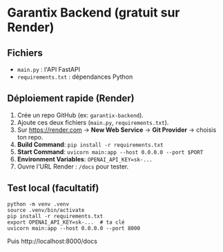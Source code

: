 
# Garantix Backend (gratuit sur Render)

## Fichiers
- `main.py` : l'API FastAPI
- `requirements.txt` : dépendances Python

## Déploiement rapide (Render)
1) Crée un repo GitHub (ex: `garantix-backend`).
2) Ajoute ces deux fichiers (`main.py`, `requirements.txt`).
3) Sur https://render.com → **New Web Service** → **Git Provider** → choisis ton repo.
4) **Build Command**: `pip install -r requirements.txt`
5) **Start Command**: `uvicorn main:app --host 0.0.0.0 --port $PORT`
6) **Environment Variables**: `OPENAI_API_KEY=sk-...`
7) Ouvre l'URL Render : `/docs` pour tester.

## Test local (facultatif)
```
python -m venv .venv
source .venv/bin/activate
pip install -r requirements.txt
export OPENAI_API_KEY=sk-...  # ta clé
uvicorn main:app --host 0.0.0.0 --port 8000
```
Puis http://localhost:8000/docs
